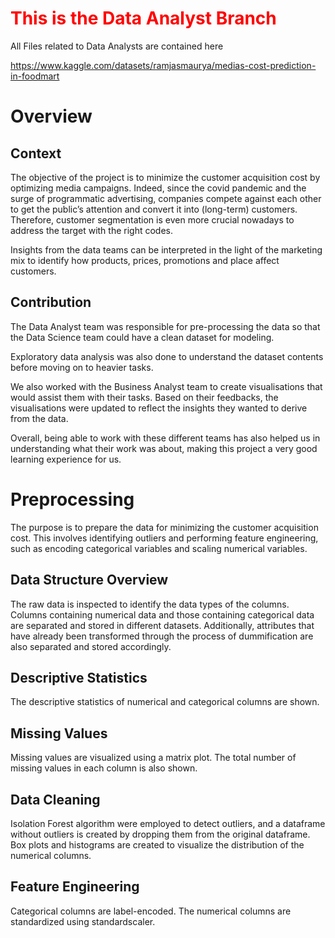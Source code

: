 # <font color=#FF0000>This is the Data Analyst Branch</font>
 All Files related to Data Analysts are contained here


https://www.kaggle.com/datasets/ramjasmaurya/medias-cost-prediction-in-foodmart

# Overview

## Context
The objective of the project is to minimize the customer acquisition cost by optimizing media campaigns. Indeed, since the covid pandemic and the surge of programmatic advertising, companies compete against each other to get the public’s attention and convert it into (long-term) customers. Therefore, customer segmentation is even more crucial nowadays to address the target with the right codes.

Insights from the data teams can be interpreted in the light of the marketing mix to identify how products, prices, promotions and place affect customers.

## Contribution
The Data Analyst team was responsible for pre-processing the data so that the Data Science team could have a clean dataset for modeling. 

Exploratory data analysis was also done to understand the dataset contents before moving on to heavier tasks.

We also worked with the Business Analyst team to create visualisations that would assist them with their tasks. Based on their feedbacks, the visualisations were updated to reflect the insights they wanted to derive from the data.

Overall, being able to work with these different teams has also helped us in understanding what their work was about, making this project a very good learning experience for us.

# Preprocessing
The purpose is to prepare the data for minimizing the customer acquisition cost. This involves identifying outliers and performing feature engineering, such as encoding categorical variables and scaling numerical variables.

## Data Structure Overview
The raw data is inspected to identify the data types of the columns. Columns containing numerical data and those containing categorical data are separated and stored in different datasets. Additionally, attributes that have already been transformed through the process of dummification are also separated and stored accordingly.

## Descriptive Statistics
The descriptive statistics of numerical and categorical columns are shown.

## Missing Values
Missing values are visualized using a matrix plot. The total number of missing values in each column is also shown.

## Data Cleaning
Isolation Forest algorithm were employed to detect outliers, and a dataframe without outliers is created by dropping them from the original dataframe. Box plots and histograms are created to visualize the distribution of the numerical columns.

## Feature Engineering
Categorical columns are label-encoded. The numerical columns are standardized using standardscaler.
